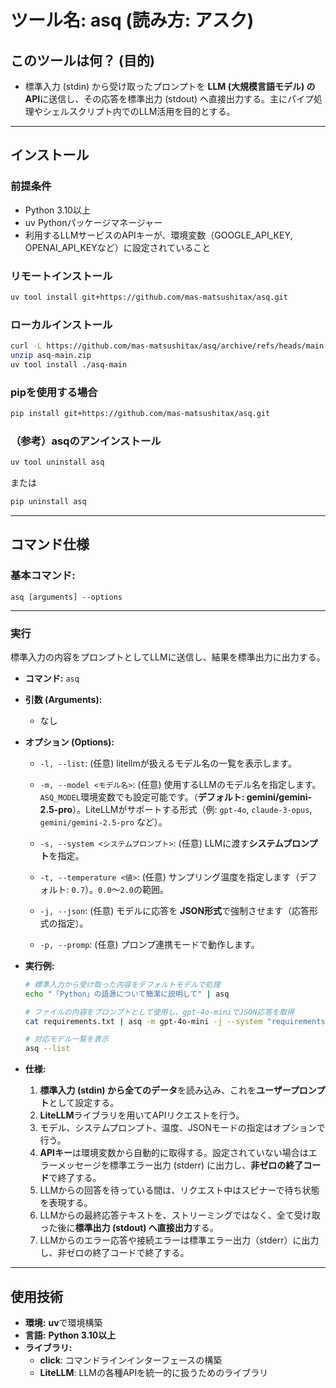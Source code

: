 # ツール名: asq (読み方: アスク)

## このツールは何？ (目的)
  * 標準入力 (stdin) から受け取ったプロンプトを **LLM (大規模言語モデル) のAPI**に送信し、その応答を標準出力 (stdout) へ直接出力する。主にパイプ処理やシェルスクリプト内でのLLM活用を目的とする。

-----

## インストール

### 前提条件

  - Python 3.10以上
  - uv Pythonパッケージマネージャー
  - 利用するLLMサービスのAPIキーが、環境変数（GOOGLE_API_KEY, OPENAI_API_KEYなど）に設定されていること

### リモートインストール

```bash
uv tool install git+https://github.com/mas-matsushitax/asq.git
```

### ローカルインストール

```bash
curl -L https://github.com/mas-matsushitax/asq/archive/refs/heads/main.zip --output asq-main.zip
unzip asq-main.zip
uv tool install ./asq-main
```

### pipを使用する場合

```bash
pip install git+https://github.com/mas-matsushitax/asq.git
```

### （参考）asqのアンインストール

```sh
uv tool uninstall asq
```

または

```sh
pip uninstall asq
```

-----

## コマンド仕様

### 基本コマンド:

`asq [arguments] --options`

-----

### 実行

標準入力の内容をプロンプトとしてLLMに送信し、結果を標準出力に出力する。

* **コマンド:** `asq`
* **引数 (Arguments):**
  * なし
* **オプション (Options):**

  * `-l, --list`: (任意) litellmが扱えるモデル名の一覧を表示します。

  * `-m, --model <モデル名>`: (任意) 使用するLLMのモデル名を指定します。`ASQ_MODEL`環境変数でも設定可能です。（**デフォルト: gemini/gemini-2.5-pro**）。LiteLLMがサポートする形式（例: `gpt-4o`, `claude-3-opus`, `gemini/gemini-2.5-pro` など）。

  * `-s, --system <システムプロンプト>`: (任意) LLMに渡す**システムプロンプト**を指定。

  * `-t, --temperature <値>`: (任意) サンプリング温度を指定します（デフォルト: `0.7`）。`0.0`～`2.0`の範囲。

  * `-j, --json`: (任意) モデルに応答を **JSON形式**で強制させます（応答形式の指定）。

  * `-p, --promp`: (任意) プロンプ連携モードで動作します。

* **実行例:**
  ```sh
  # 標準入力から受け取った内容をデフォルトモデルで処理
  echo "「Python」の語源について簡潔に説明して" | asq

  # ファイルの内容をプロンプトとして使用し、gpt-4o-miniでJSON応答を取得
  cat requirements.txt | asq -m gpt-4o-mini -j --system "requirements.txtの内容を読み、必要なライブラリとその用途をJSON形式でリストアップしてください。"
  
  # 対応モデル一覧を表示
  asq --list
  ```

* **仕様:**
  1. **標準入力 (stdin) から全てのデータ**を読み込み、これを**ユーザープロンプト**として設定する。
  2. **LiteLLM**ライブラリを用いてAPIリクエストを行う。
  3. モデル、システムプロンプト、温度、JSONモードの指定はオプションで行う。
  4. **APIキー**は環境変数から自動的に取得する。設定されていない場合はエラーメッセージを標準エラー出力 (stderr) に出力し、**非ゼロの終了コード**で終了する。
  5. LLMからの回答を待っている間は、リクエスト中はスピナーで待ち状態を表現する。
  6. LLMからの最終応答テキストを、ストリーミングではなく、全て受け取った後に**標準出力 (stdout) へ直接出力**する。
  7. LLMからのエラー応答や接続エラーは標準エラー出力（stderr）に出力し、非ゼロの終了コードで終了する。

-----

## 使用技術
  * **環境:** **uv**で環境構築
  * **言語:** **Python 3.10以上**
  * **ライブラリ:**
    * **click**: コマンドラインインターフェースの構築
    * **LiteLLM**: LLMの各種APIを統一的に扱うためのライブラリ
